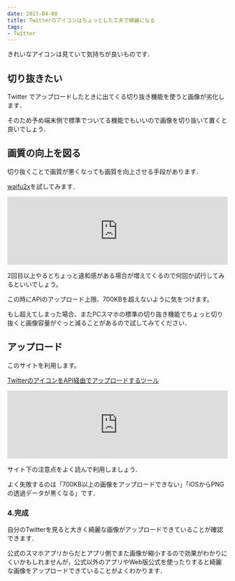 ```yaml
---
date: 2017-04-08
title: Twitterのアイコンはちょっとした工夫で綺麗になる
tags:
- Twitter
---
```


きれいなアイコンは見ていて気持ちが良いものです．

<!--more-->

## 切り抜きたい

Twitter でアップロードしたときに出てくる切り抜き機能を使うと画像が劣化します．

そのため予め端末側で標準でついてる機能でもいいので画像を切り抜いて置くと良いでしょう．



## 画質の向上を図る

切り抜くことで画質が悪くなっても画質を向上させる手段があります．

[waifu2x](http://waifu2x.udp.jp/index.ja.html)を試してみます．

<iframe class="hatenablogcard" style="width:100%;height:155px;max-width:680px;" title="waifu2x" src="https://hatenablog-parts.com/embed?url=http://waifu2x.udp.jp/index.ja.html" width="300" height="150" frameborder="0" scrolling="no"></iframe>

2回目以上やるとちょっと違和感がある場合が増えてくるので何回か試行してみるといいでしょう。  

この時にAPIのアップロード上限、700KBを超えないように気をつけます。  

もし超えてしまった場合、またPCスマホの標準の切り抜き機能でちょっと切り抜くと画像容量がぐっと減ることがあるので試してみてください．

## アップロード

このサイトを利用します。

[TwitterのアイコンをAPI経由でアップロードするツール](https://retrorocket.biz/upico/)

<iframe class="hatenablogcard" style="width:100%;height:155px;max-width:680px;" title="TwitterのアイコンをAPI経由でアップロードするツール" src="https://hatenablog-parts.com/embed?url=https://retrorocket.biz/upico/" width="300" height="150" frameborder="0" scrolling="no"></iframe>

サイト下の注意点をよく読んで利用しましょう． 

よく失敗するのは「700KB以上の画像をアップロードできない」「iOSからPNGの透過データが黒くなる」です．


### 4.完成

自分のTwitterを見ると大きく綺麗な画像がアップロードできていることが確認できます．

公式のスマホアプリからだとアプリ側でまた画像が縮小するので効果がわかりにくいかもしれませんが，公式以外のアプリやWeb版公式を使ったりすると綺麗な画像をアップロードできていることがよくわかります．
